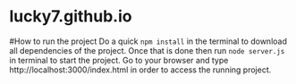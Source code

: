 # lucky7.github.io

#How to run the project
Do a quick `npm install` in the terminal to download all dependencies of the project. 
Once that is done then run `node server.js` in terminal to start the project. 
Go to your browser and type http://localhost:3000/index.html in order to access the running project. 